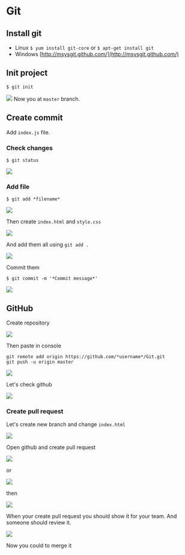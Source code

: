 # Git
## Install git
* Linux `$ yum install git-core` or `$ apt-get install git`
* Windows [http://msysgit.github.com/](http://msysgit.github.com/)

## Init project
```git
$ git init
```
![](./img/gitInit.png)
Now you at `master` branch.
## Create commit
Add `index.js` file.

### Check changes

```
$ git status
```

![](./img/gitStatus.png)

### Add file

```
$ git add *filename*
```

![](./img/gitAddFirst.png)

Then create `index.html` and `style.css`

![](./img/gitStatus2.png)

And add them all using `git add .`

![](./img/gitAdd2.png)

Commit them
```
$ git commit -m '*Commit message*'
```
![](./img/gitCommit.png)

## GitHub

Create repository

![](./img/repo.png)

Then paste in console
```
git remote add origin https://github.com/*username*/Git.git
git push -u origin master
```
![](./img/gitPush.png)

Let's check github

![](./img/repo2.png)

### Create pull request

Let's create new branch and change `index.html`

![](./img/flow.png)

Open github and create pull request

![](./img/pull.png)

or

![](./img/pull2.png)

then

![](./img/pull3.png)

When your create pull request you should show it for your team. And someone should review it.

![](./img/pull4.png)

Now you could to merge it
